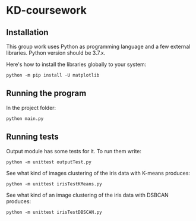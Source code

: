 # KD-coursework

## Installation
This group work uses Python as programming language and a few external libraries. Python version should be 3.7.x.

Here's how to install the libraries globally to your system:
```
python -m pip install -U matplotlib
```
## Running the program
In the project folder:
```
python main.py
```

## Running tests
Output module has some tests for it. To run them write:
```
python -m unittest outputTest.py
```
See what kind of images clustering of the iris data with K-means produces:
```
python -m unittest irisTestKMeans.py
```
See what kind of an image clustering of the iris data with DSBCAN produces:
```
python -m unittest irisTestDBSCAN.py
```
